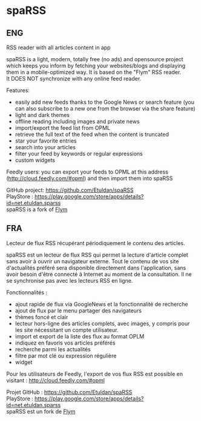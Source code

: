 spaRSS
======

ENG
-----
RSS reader with all articles content in app  


spaRSS is a light, modern, totally free (no ads) and opensource project which keeps you inform by fetching your websites/blogs and displaying them in a mobile-optimized way. It is based on the "Flym" RSS reader.  
It DOES NOT synchronize with any online feed reader.  

Features:
* easily add new feeds thanks to the Google News or search feature (you can also subscribe to a new one from the browser via the share feature)
* light and dark themes
* offline reading including images and private news
* import/export the feed list from OPML
* retrieve the full text of the feed when the content is truncated
* star your favorite entries
* search into your articles
* filter your feed by keywords or regular expressions
* custom widgets 

Feedly users: you can export your feeds to OPML at this address (http://cloud.feedly.com/#opml) and then import them into spaRSS  

GitHub project: https://github.com/Etuldan/spaRSS  
PlayStore : https://play.google.com/store/apps/details?id=net.etuldan.sparss  
spaRSS is a fork of [Flym](https://github.com/FredJul/Flym)



FRA
---
Lecteur de flux RSS récupérant périodiquement le contenu des articles.  


spaRSS est un lecteur de flux RSS qui permet la lecture d'article complet sans avoir à ouvrir un navigateur externe.
Tout le contenu de vos site d'actualités préféré sera disponible directement dans l'application, sans avoir besoin d'être connecté à Internet au moment de la consultation.
Il ne se synchronise pas avec les lecteurs RSS en ligne.


Fonctionnalités :
* ajout rapide de flux via GoogleNews et la fonctionnalité de recherche
* ajout de flux par le menu partager des navigateurs
* thèmes foncé et clair
* lecteur hors-ligne des articles complets, avec images, y compris pour les site nécessitant un compte utilisateur.
* import et export de la liste des flux au format OPLM
* indiquez en favoris vos articles préférés
* recherche parmi les actualités
* filtre par mot clé ou expression régulière
* widget

Pour les utilisateurs de Feedly, l'export de vos flux RSS est possible en visitant : http://cloud.feedly.com/#opml  

Projet GitHub : https://github.com/Etuldan/spaRSS  
PlayStore : https://play.google.com/store/apps/details?id=net.etuldan.sparss  
spaRSS est un fork de [Flym](https://github.com/FredJul/Flym)
